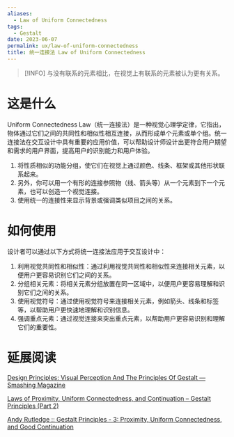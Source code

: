 ```yaml
---
aliases:
  - Law of Uniform Connectedness
tags:
  - Gestalt
date: 2023-06-07
permalink: ux/law-of-uniform-connectedness
title: 统一连接法 Law of Uniform Connectedness
---
```

> [!INFO] 与没有联系的元素相比，在视觉上有联系的元素被认为更有关系。

# 这是什么

Uniform Connectedness Law（统一连接法）是一种视觉心理学定律，它指出，物体通过它们之间的共同性和相似性相互连接，从而形成单个元素或单个组。统一连接法在交互设计中具有重要的应用价值，可以帮助设计师设计出更符合用户期望和需求的用户界面，提高用户的识别能力和用户体验。

1. 将性质相似的功能分组，使它们在视觉上通过颜色、线条、框架或其他形状联系起来。
2. 另外，你可以用一个有形的连接参照物（线、箭头等）从一个元素到下一个元素，也可以创造一个视觉连接。
3. 使用统一的连接性来显示背景或强调类似项目之间的关系。

# 如何使用

设计者可以通过以下方式将统一连接法应用于交互设计中：

1. 利用视觉共同性和相似性：通过利用视觉共同性和相似性来连接相关元素，以便用户更容易识别它们之间的关系。
2. 分组相关元素：将相关元素分组放置在同一区域中，以便用户更容易理解和识别它们之间的关系。
3. 使用视觉符号：通过使用视觉符号来连接相关元素，例如箭头、线条和标签等，以帮助用户更快速地理解和识别信息。
4. 强调重点元素：通过视觉连接来突出重点元素，以帮助用户更容易识别和理解它们的重要性。

# 延展阅读

[Design Principles: Visual Perception And The Principles Of Gestalt — Smashing Magazine](https://www.smashingmagazine.com/2014/03/design-principles-visual-perception-and-the-principles-of-gestalt/)

[Laws of Proximity, Uniform Connectedness, and Continuation – Gestalt Principles (Part 2)](https://www.interaction-design.org/literature/article/laws-of-proximity-uniform-connectedness-and-continuation-gestalt-principles-2)

[Andy Rutledge :: Gestalt Principles - 3: Proximity, Uniform Connectedness, and Good Continuation](http://www.andyrutledge.com/gestalt-principles-3.html)